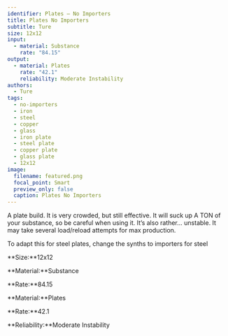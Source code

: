 ```yaml
---
identifier: Plates – No Importers
title: Plates No Importers
subtitle: Ture
size: 12x12
input:
  - material: Substance
    rate: "84.15"
output:
  - material: Plates
    rate: "42.1"
    reliability: Moderate Instability
authors:
  - Ture
tags:
  - no-importers
  - iron
  - steel
  - copper
  - glass
  - iron plate
  - steel plate
  - copper plate
  - glass plate
  - 12x12
image:
  filename: featured.png
  focal_point: Smart
  preview_only: false
  caption: Plates No Importers
---
```

A plate build. It is very crowded, but still effective. It will suck up A TON of your substance, so be careful when using it. It’s also rather... unstable. It may take several load/reload attempts for max production.

To adapt this for steel plates, change the synths to importers for steel

**Size:**12x12

**Material:**Substance

**Rate:**84.15

**Material:**Plates

**Rate:**42.1

**Reliability:**Moderate Instability